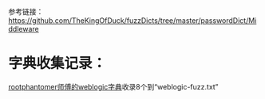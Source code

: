参考链接：  
https://github.com/TheKingOfDuck/fuzzDicts/tree/master/passwordDict/Middleware  

# 字典收集记录：
[rootphantomer师傅的weblogic字典](https://github.com/rootphantomer/Blasting_dictionary/blob/master/weblogic%E9%BB%98%E8%AE%A4%E5%AF%86%E7%A0%81%E5%88%97%E8%A1%A8.txt)收录8个到“weblogic-fuzz.txt”
